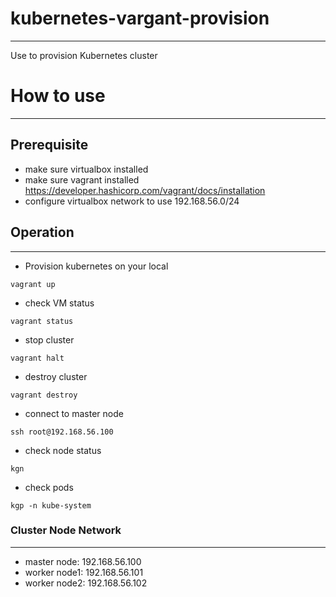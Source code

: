 # kubernetes-vargant-provision

---

Use to provision Kubernetes cluster


# How to use

---
## Prerequisite
- make sure virtualbox installed
- make sure vagrant installed
  https://developer.hashicorp.com/vagrant/docs/installation
- configure virtualbox network to use 192.168.56.0/24


## Operation

---
- Provision kubernetes on your local
```shell
vagrant up
```

- check VM status
```shell
vagrant status
```

- stop cluster
```shell
vagrant halt
```

- destroy cluster
```shell
vagrant destroy
```

- connect to master node
```shell
ssh root@192.168.56.100
```

- check node status
```shell
kgn
```

- check pods
```shell
kgp -n kube-system
```

### Cluster Node Network

---
- master node: 192.168.56.100
- worker node1: 192.168.56.101
- worker node2: 192.168.56.102


